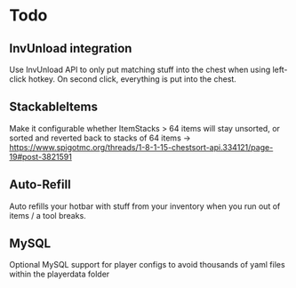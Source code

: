 # Todo
## InvUnload integration
Use InvUnload API to only put matching stuff into the chest when using left-click hotkey. On second click, everything is put into the chest.

## StackableItems
Make it configurable whether ItemStacks > 64 items will stay unsorted, or sorted and reverted back to stacks of 64 items
-> https://www.spigotmc.org/threads/1-8-1-15-chestsort-api.334121/page-19#post-3821591

## Auto-Refill
Auto refills your hotbar with stuff from your inventory when you run out of items / a tool breaks.

## MySQL
Optional MySQL support for player configs to avoid thousands of yaml files within the playerdata folder
